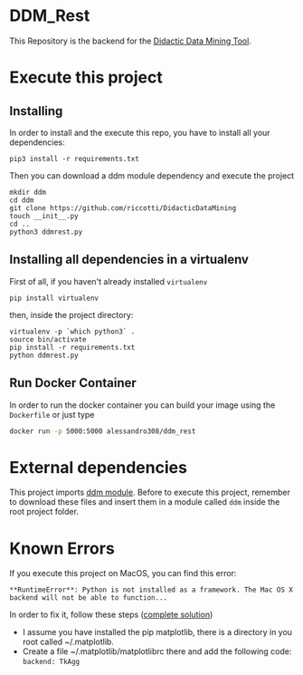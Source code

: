 # DDM_Rest
This Repository is the backend for the [Didactic Data Mining Tool](https://github.com/rinziv/DDM).

# Execute this project
## Installing
In order to install and the execute this repo, you have to install all your dependencies:
```
pip3 install -r requirements.txt
```
Then you can download a ddm module dependency and execute the project
```
mkdir ddm
cd ddm
git clone https://github.com/riccotti/DidacticDataMining
touch __init__.py
cd ..
python3 ddmrest.py
```

## Installing all dependencies in a virtualenv
First of all, if you haven't already installed `virtualenv`
```
pip install virtualenv
```
then, inside the project directory:
```
virtualenv -p `which python3` .
source bin/activate
pip install -r requirements.txt
python ddmrest.py
```
## Run Docker Container
In order to run the docker container you can build your image using the `Dockerfile` or just type
```bash
docker run -p 5000:5000 alessandro308/ddm_rest
```

# External dependencies
This project imports [ddm module](https://github.com/riccotti/DidacticDataMining). Before to execute this project, remember to download these files and insert them in a module called `ddm` inside the root project folder. 

# Known Errors
If you execute this project on MacOS, you can find this error:
```
**RuntimeError**: Python is not installed as a framework. The Mac OS X backend will not be able to function...
```
In order to fix it, follow these steps ([complete solution](https://stackoverflow.com/questions/21784641/installation-issue-with-matplotlib-python))
 - I assume you have installed the pip matplotlib, there is a directory in you root called ~/.matplotlib.
 - Create a file ~/.matplotlib/matplotlibrc there and add the following code: `backend: TkAgg`
